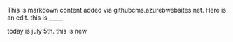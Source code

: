 This is markdown content added via githubcms.azurebwebsites.net. Here is an edit. this is _____

today is july 5th. this is new